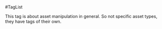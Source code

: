 #TagList

This tag is about asset manipulation in general.
So not specific asset types, they have tags of their own.